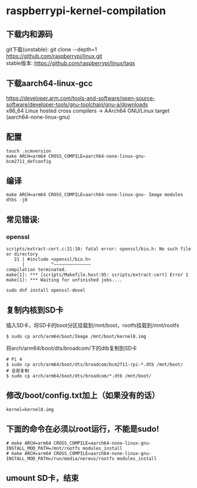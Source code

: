 # raspberrypi-kernel-compilation
## 下载内和源码
git下载(unstable): git clone --depth=1 https://github.com/raspberrypi/linux.git  
stable版本: https://github.com/raspberrypi/linux/tags  
## 下载aarch64-linux-gcc
https://developer.arm.com/tools-and-software/open-source-software/developer-tools/gnu-toolchain/gnu-a/downloads  
x86_64 Linux hosted cross compilers -> AArch64 GNU/Linux target (aarch64-none-linux-gnu)

## 配置
```
touch .scmversion
make ARCH=arm64 CROSS_COMPILE=aarch64-none-linux-gnu- bcm2711_defconfig
```

## 编译
```
make ARCH=arm64 CROSS_COMPILE=aarch64-none-linux-gnu- Image modules dtbs -j8
```

## 常见错误:
### openssl
```
scripts/extract-cert.c:21:10: fatal error: openssl/bio.h: No such file or directory
   21 | #include <openssl/bio.h>
      |          ^~~~~~~~~~~~~~~
compilation terminated.
make[1]: *** [scripts/Makefile.host:95: scripts/extract-cert] Error 1
make[1]: *** Waiting for unfinished jobs....
```
```
sudo dnf install openssl-devel
```

## 复制内核到SD卡
插入SD卡，将SD卡的boot分区挂载到/mnt/boot，rootfs挂载到/mnt/rootfs
```
$ sudo cp arch/arm64/boot/Image /mnt/boot/kernel8.img
```

将arch/arm64/boot/dts/broadcom/下的dtb复制到SD卡
```
# Pi 4
$ sudo cp arch/arm64/boot/dts/broadcom/bcm2711-rpi-*.dtb /mnt/boot/
# 全部复制
$ sudo cp arch/arm64/boot/dts/broadcom/*.dtb /mnt/boot/
```

## 修改/boot/config.txt加上（如果没有的话）
```
kernel=kernel8.img
```

## 下面的命令在必须以root运行，不能是sudo!
```
# make ARCH=arm64 CROSS_COMPILE=aarch64-none-linux-gnu- INSTALL_MOD_PATH=/mnt/rootfs modules_install
# make ARCH=arm64 CROSS_COMPILE=aarch64-none-linux-gnu- INSTALL_MOD_PATH=/run/media/nereus/rootfs modules_install
```

## umount SD卡，结束

